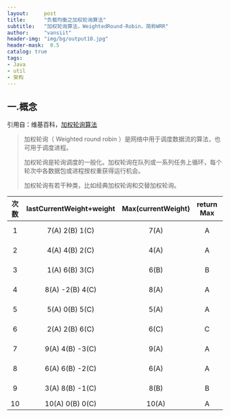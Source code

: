 ```yaml
---
layout:     post
title:      "负载均衡之加权轮询算法"
subtitle:   "加权轮询算法，WeightedRound-Robin，简称WRR"
author:     "vansiit"
header-img: "img/bg/output10.jpg"
header-mask:  0.5
catalog: true
tags:
- Java
- util
- 架构
---
```


## 一.概念

引用自：维基百科，[加权轮询算法](https://zh.wikipedia.org/wiki/%E5%8A%A0%E6%9D%83%E8%BD%AE%E8%AF%A2%E7%AE%97%E6%B3%95)
> 加权轮询（ Weighted round robin ）是网络中用于调度数据流的算法，也可用于调度进程。
> 
> 加权轮询是轮询调度的一般化。加权轮询在队列或一系列任务上循环，每个轮次中各数据包或进程按权重获得运行机会。
>
> 加权轮询有若干种类，比如经典加权轮询和交替加权轮询。

| 次数  | lastCurrentWeight+weight  | Max(currentWeight) |    return Max    |  currentWeight - totalWeight    |
|:---:|:-------------------------:|:------------------:|:----------------:|:-------------------------------:|
|  1  |     7(A)  2(B)  1(C)      |        7(A)        |        A         |        -3(A)  2(B)  1(C)        |
|  2  |     4(A)  4(B)  2(C)      |        4(A)        |        A         |        -6(A)  4(B)  2(C)        |
|  3  |     1(A)  6(B)  3(C)      |        6(B)        |        B         |        1(A)  -4(B)  3(C)        |
|  4  |     8(A)  -2(B)  4(C)     |        8(A)        |        A         |       -2(A)  -2(B)  4(C)        |
|  5  |     5(A)  0(B)  5(C)      |        5(A)        |        A         |        -5(A)  0(B)  5(C)        |
|  6  |     2(A)  2(B)  6(C)      |        6(C)        |        C         |        2(A)  2(B)  -4(C)        |
|  7  |     9(A)  4(B)  -3(C)     |        9(A)        |        A         |       -1(A)  4(B)  -3(C)        |
|  8  |     6(A)  6(B)  -2(C)     |        6(A)        |        A         |       -4(A)  6(B)  -2(C)        |
|  9  |     3(A)  8(B)  -1(C)     |        8(B)        |        B         |       3(A)  -2(B)  -1(C)        |
| 10  |     10(A)  0(B)  0(C)     |       10(A)        |        A         |        0(A)  0(B)  0(C)         |

